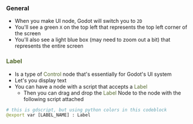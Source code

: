 ### General
* When you make UI node, Godot will switch you to `2D`
* You'll see a green `X` on the top left that represents the top left corner of the screen
* You'll also see a light blue box (may need to zoom out a bit) that represents the entire screen
### <span style="color:DarkOliveGreen;">Label</span>
+ Is a type of <span style="color:DarkOliveGreen;">Control</span> node that's essentially for Godot's UI system
+ Let's you display text
+ You can have a node with a script that accepts a <span style="color:DarkOliveGreen;">Label</span>
	+ Then you can drag and drop the <span style="color:DarkOliveGreen;">Label</span> Node to the node with the following script attached
```python
# this is gdscript, but using python colors in this codeblock
@export var [LABEL_NAME] : Label
```






